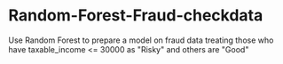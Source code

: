 # Random-Forest-Fraud-checkdata
Use Random Forest to prepare a model on fraud data 
treating those who have taxable_income <= 30000 as "Risky" and others are "Good"
